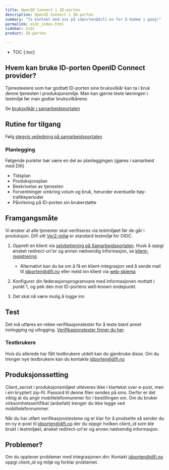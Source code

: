 ```yaml
---
title: OpenID Connect i ID-porten
description: OpenID Connect i ID-porten
summary: "Ta kontakt med oss på idporten@difi.no for å komme i gang!"
permalink: oidc_index.html
sidebar: oidc
product: ID-porten

---
```

* TOC
{:toc}

## Hvem kan bruke ID-porten OpenID Connect provider?
Tjenesteeiere som har godtatt ID-porten sine bruksvilkår kan ta i bruk denne tjenesten i produksjonsmiljø. Man kan gjerne teste løsningen i testmiljø før man godtar bruksvilkårene.

Se [bruksvilkår i samarbeidsportalen](https://samarbeid.difi.no/bruksvilkar/bruksvilkar-difis-felleslosninger)

## Rutine for tilgang
Følg [stegvis veiledning på samarbeidsportalen](https://samarbeid.difi.no/felleslosninger/id-porten/ta-i-bruk-id-porten)

### Planlegging
Følgende punkter bør være en del av planleggingen (gjøres i samarbeid med Difi)

* Tidsplan
* Produksjonsplan
* Beskrivelse av tjenesten
* Forventninger omkring volum og bruk, herunder eventuelle høy-trafikkperioder
* Påvirkning på ID-porten sin brukerstøtte


## Framgangsmåte

Vi ønsker at alle tjenester skal verifiseres via testmiljøet før de går i produksjon. Difi sitt [Ver2-miljø](https://samarbeid.difi.no/node/232) er standard testmiljø for OIDC.

1. Opprett en klient via [selvbetjening på Samarbeidsportalen](https://selvbetjening-samarbeid.difi.no/#/).  Husk å oppgi ønsket redirect-uri'er og annen nødvendig informasjon, se [klient-registrering](oidc_func_clientreg.html)
   - Alternativt kan du be om å få en klient-integrasjon ved å sende mail til <a href="mailto:idporten@difi.no">idporten@difi.no</a> eller meld inn klient via [web-skjema](https://forms.office.com/Pages/ResponsePage.aspx?id=dV4PJZxZFEaXBwztYRT_xpi569dsKKZOkO1f2ClqM-VUNVVMR0JKVjRHQlNPMU80VEs3NDc1MzNQUC4u)

 2. Konfigurer din føderasjonsprogramvare med informasjonen mottatt i punkt 1, og pek den mot ID-portens well-known endepunkt.
 3. Det skal nå være mulig å logge inn

## Test

Det må utføres en rekke verifikasjonstester for å teste blant annet innlogging og utlogging. [Verifikasjonstester finner du her](https://difi.github.io/idporten-integrasjonsguide//96_verifikasjonstest.html).  


### Testbrukere

Hvis du allerede har fått testbrukere utdelt kan du gjenbruke disse. Om du trenger nye testbrukere kan du kontakte <a href="mailto:idporten@difi.no">idporten@difi.no</a>

## Produksjonssetting

Client_secret i produksjonsmiljøet utleveres ikke i klartekst over e-post, men i ein kryptert zip-fil. Passord til denne filen sendes på sms. Derfor er det viktig at du angir mobiltelefonnummer for i bestillingen om. Om du bruker virksomhetssertifikat (anbefalt) trenger du ikke legge ved mobiltelefonnummer.

Når du har utført verifikasjonstestene og er klar for å prodsette så sender du en ny e-post til <a href="mailto:idporten@difi.no">idporten@difi.no</a> der du oppgir hvilken client_id som ble brukt i testmiljøet, ønsket redirect-uri'er og annen nødvendig informasjon.

## Problemer?

Om du opplever problemer med integrasjonen din: Kontakt <a href="mailto:idporten@difi.no">idporten@difi.no</a> oppgi client_id og miljø og forklar problemet.
